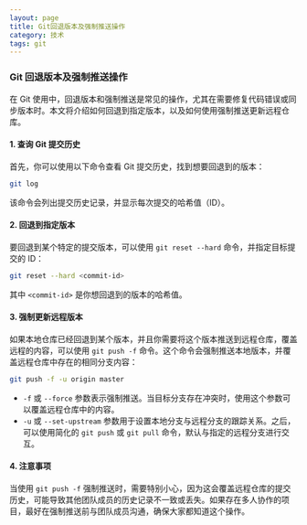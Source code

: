 ```yaml
---
layout: page
title: Git回退版本及强制推送操作
category: 技术
tags: git
---
```


### Git 回退版本及强制推送操作

在 Git 使用中，回退版本和强制推送是常见的操作，尤其在需要修复代码错误或同步版本时。本文将介绍如何回退到指定版本，以及如何使用强制推送更新远程仓库。

#### 1. 查询 Git 提交历史
首先，你可以使用以下命令查看 Git 提交历史，找到想要回退到的版本：

```bash
git log
```

该命令会列出提交历史记录，并显示每次提交的哈希值（ID）。

#### 2. 回退到指定版本
要回退到某个特定的提交版本，可以使用 `git reset --hard` 命令，并指定目标提交的 ID：

```bash
git reset --hard <commit-id>
```

其中 `<commit-id>` 是你想回退到的版本的哈希值。

#### 3. 强制更新远程版本
如果本地仓库已经回退到某个版本，并且你需要将这个版本推送到远程仓库，覆盖远程的内容，可以使用 `git push -f` 命令。这个命令会强制推送本地版本，并覆盖远程仓库中存在的相同分支内容：

```bash
git push -f -u origin master
```

- `-f` 或 `--force` 参数表示强制推送。当目标分支存在冲突时，使用这个参数可以覆盖远程仓库中的内容。
- `-u` 或 `--set-upstream` 参数用于设置本地分支与远程分支的跟踪关系。之后，可以使用简化的 `git push` 或 `git pull` 命令，默认与指定的远程分支进行交互。

#### 4. 注意事项
当使用 `git push -f` 强制推送时，需要特别小心，因为这会覆盖远程仓库的提交历史，可能导致其他团队成员的历史记录不一致或丢失。如果存在多人协作的项目，最好在强制推送前与团队成员沟通，确保大家都知道这个操作。

